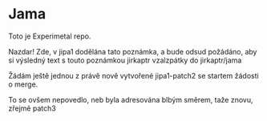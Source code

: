 # Jama
Toto je Experimetal repo.

Nazdar!
Zde, v jipa1 dodělána tato poznámka, a bude odsud požádáno, aby si výsledný text s touto poznámkou jirkaptr vzalzpátky do jirkaptr/jama

Žádám ještě jednou z právě nově vytvořené jipa1-patch2 se startem žádosti o merge.

To se ovšem nepovedlo, neb byla adresována blbým směrem, taže znovu, zřejmě patch3
